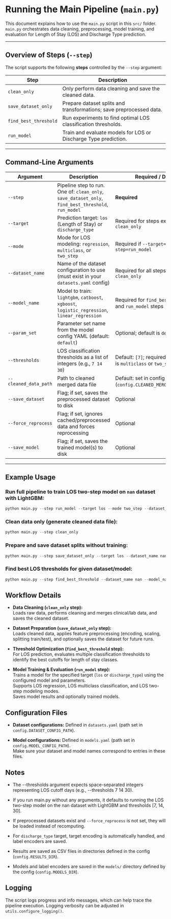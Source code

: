 # Running the Main Pipeline (`main.py`)

This document explains how to use the `main.py` script in this `src/` folder.  
`main.py` orchestrates data cleaning, preprocessing, model training, and evaluation for Length of Stay (LOS) and Discharge Type prediction.

---

## Overview of Steps (`--step`)

The script supports the following **steps** controlled by the `--step` argument:

| Step               | Description                                                          |
|--------------------|----------------------------------------------------------------------|
| `clean_only`       | Only perform data cleaning and save the cleaned data.                |
| `save_dataset_only` | Prepare dataset splits and transformations; save preprocessed data.  |
| `find_best_threshold` | Run experiments to find optimal LOS classification thresholds.      |
| `run_model`        | Train and evaluate models for LOS or Discharge Type prediction.      |

---

## Command-Line Arguments

| Argument           | Description                                                                                      | Required / Default                                |
|--------------------|------------------------------------------------------------------------------------------------|--------------------------------------------------|
| `--step`           | Pipeline step to run. One of: `clean_only`, `save_dataset_only`, `find_best_threshold`, `run_model` | **Required**                                     |
| `--target`         | Prediction target: `los` (Length of Stay) or `discharge_type`                                   | Required for steps except `clean_only`            |
| `--mode`           | Mode for LOS modeling: `regression`, `multiclass`, or `two_step`                               | Required if `--target=los` and `--step=run_model` |
| `--dataset_name`   | Name of the dataset configuration to use (must exist in your `datasets.yaml` config)            | Required for all steps except `clean_only`        |
| `--model_name`     | Model to train: `lightgbm`, `catboost`, `xgboost`, `logistic_regression`, `linear_regression` | Required for `find_best_threshold` and `run_model` steps |
| `--param_set`      | Parameter set name from the model config YAML (default: `default`)                             | Optional; default is `default`                     |
| `--thresholds`     | LOS classification thresholds as a list of integers (e.g., `7 14 30`)                           | Default: `[7]`; required if LOS mode is `multiclass` or `two_step` |
| `--cleaned_data_path` | Path to cleaned merged data file                                                               | Default: set in config (`config.CLEANED_MERGED_DATA_PATH`) |
| `--save_dataset`   | Flag; if set, saves the preprocessed dataset to disk                                           | Optional                                           |
| `--force_reprocess`| Flag; if set, ignores cached/preprocessed data and forces reprocessing                         | Optional                                           |
| `--save_model`     | Flag; if set, saves the trained model(s) to disk                                              | Optional                                           |

---

## Example Usage

### Run full pipeline to train LOS two-step model on `nan` dataset with LightGBM:

```python
python main.py --step run_model --target los --mode two_step --dataset_name nan --model_name lightgbm --param_set default --thresholds 7 14 30 --save_model
```

### Clean data only (generate cleaned data file):
```python
python main.py --step clean_only
```

### Prepare and save dataset splits without training:
```python
python main.py --step save_dataset_only --target los --dataset_name nan --save_dataset
```

### Find best LOS thresholds for given dataset/model:
```python
python main.py --step find_best_threshold --dataset_name nan --model_name lightgbm --param_set default
```

## Workflow Details

- **Data Cleaning (`clean_only` step):**  
  Loads raw data, performs cleaning and merges clinical/lab data, and saves the cleaned dataset.

- **Dataset Preparation (`save_dataset_only` step):**  
  Loads cleaned data, applies feature preprocessing (encoding, scaling, splitting train/test), and optionally saves the dataset for future runs.

- **Threshold Optimization (`find_best_threshold` step):**  
  For LOS prediction, evaluates multiple classification thresholds to identify the best cutoffs for length of stay classes.

- **Model Training & Evaluation (`run_model` step):**  
  Trains a model for the specified target (`los` or `discharge_type`) using the configured model and parameters.  
  Supports LOS regression, LOS multiclass classification, and LOS two-step modeling modes.  
  Saves model results and optionally trained models.

## Configuration Files

- **Dataset configurations:** Defined in `datasets.yaml` (path set in `config.DATASET_CONFIG_PATH`).

- **Model configurations:** Defined in `models.yaml` (path set in `config.MODEL_CONFIG_PATH`).  
  Make sure your dataset and model names correspond to entries in these files.

## Notes

- The --thresholds argument expects space-separated integers representing LOS cutoff days (e.g., --thresholds 7 14 30).

- If you run main.py without any arguments, it defaults to running the LOS two-step model on the nan dataset with LightGBM and thresholds [7, 14, 30].

- If preprocessed datasets exist and `--force_reprocess` is not set, they will be loaded instead of recomputing.

- For `discharge_type` target, target encoding is automatically handled, and label encoders are saved.

- Results are saved as CSV files in directories defined in the config (`config.RESULTS_DIR`).

- Models and label encoders are saved in the `models/` directory defined by the config (`config.MODELS_DIR`).

## Logging

The script logs progress and info messages, which can help trace the pipeline execution. Logging verbosity can be adjusted in `utils.configure_logging()`.
